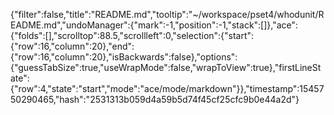{"filter":false,"title":"README.md","tooltip":"~/workspace/pset4/whodunit/README.md","undoManager":{"mark":-1,"position":-1,"stack":[]},"ace":{"folds":[],"scrolltop":88.5,"scrollleft":0,"selection":{"start":{"row":16,"column":20},"end":{"row":16,"column":20},"isBackwards":false},"options":{"guessTabSize":true,"useWrapMode":false,"wrapToView":true},"firstLineState":{"row":4,"state":"start","mode":"ace/mode/markdown"}},"timestamp":1545750290465,"hash":"2531313b059d4a59b5d74f45cf25cfc9b0e44a2d"}